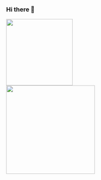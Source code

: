 ### Hi there 👋

<!--
**IgorSilvestre/IgorSilvestre** is a ✨ _special_ ✨ repository because its `README.md` (this file) appears on your GitHub profile.

Here are some ideas to get you started:

- 🔭 I’m currently working on ...
- 🌱 I’m currently learning ...
- 👯 I’m looking to collaborate on ...
- 🤔 I’m looking for help with ...
- 💬 Ask me about ...
- 📫 How to reach me: ...
- 😄 Pronouns: ...
- ⚡ Fun fact: ...
-->

<div>
  <a href="https://github.com/igorsilvestre">
  <img height="180em" src="https://github-readme-stats.vercel.app/api?username=igorsilvestre&show_icons=true&theme=dark"/>
</div>
<img height="240em" src="https://github-readme-stats.vercel.app/api/top-langs/?username=igorsilvestre&hide=less,css,scss,html,lua,javascript"/>

